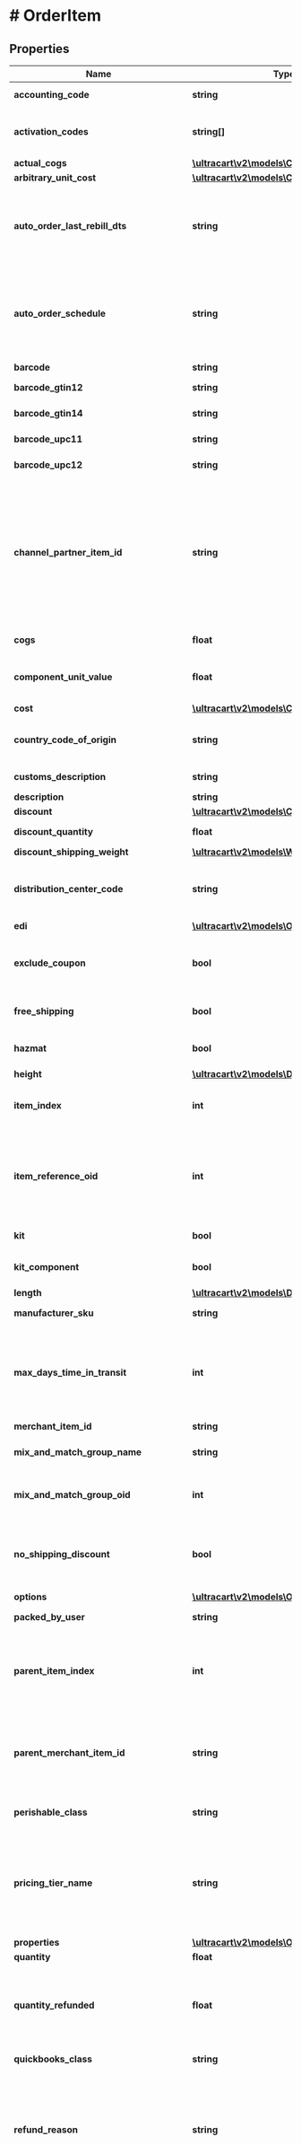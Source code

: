 # # OrderItem

## Properties

Name | Type | Description | Notes
------------ | ------------- | ------------- | -------------
**accounting_code** | **string** | QuickBooks code | [optional]
**activation_codes** | **string[]** | Activation codes assigned to this item | [optional]
**actual_cogs** | [**\ultracart\v2\models\Currency**](Currency.md) |  | [optional]
**arbitrary_unit_cost** | [**\ultracart\v2\models\Currency**](Currency.md) |  | [optional]
**auto_order_last_rebill_dts** | **string** | Date/time of the last rebill, used only during order insert to help project future rebills | [optional]
**auto_order_schedule** | **string** | Auto order schedule, used only during inserts supplying the recurring schedule | [optional]
**barcode** | **string** | Barcode | [optional]
**barcode_gtin12** | **string** | Barcode - GTIN 12 | [optional]
**barcode_gtin14** | **string** | Barcode - GTIN 14 | [optional]
**barcode_upc11** | **string** | Barcode - UPC 11 | [optional]
**barcode_upc12** | **string** | Barcode - UPC 12 | [optional]
**channel_partner_item_id** | **string** | Channel partner item id if this order came through a channel partner and the channel partner item id was mapped to an internal item id | [optional]
**cogs** | **float** | Cost of goods sold | [optional]
**component_unit_value** | **float** | Value of the kit component item | [optional]
**cost** | [**\ultracart\v2\models\Currency**](Currency.md) |  | [optional]
**country_code_of_origin** | **string** | Country of origin (ISO-3166 two letter code) | [optional]
**customs_description** | **string** | Customs description | [optional]
**description** | **string** | Description | [optional]
**discount** | [**\ultracart\v2\models\Currency**](Currency.md) |  | [optional]
**discount_quantity** | **float** | Discount quantity | [optional]
**discount_shipping_weight** | [**\ultracart\v2\models\Weight**](Weight.md) |  | [optional]
**distribution_center_code** | **string** | Distribution center code responsible for shipping this item | [optional]
**edi** | [**\ultracart\v2\models\OrderItemEdi**](OrderItemEdi.md) |  | [optional]
**exclude_coupon** | **bool** | True if this item is excluded from coupons | [optional]
**free_shipping** | **bool** | True if the item receives free shipping | [optional]
**hazmat** | **bool** | Hazardous materials indicator | [optional]
**height** | [**\ultracart\v2\models\Distance**](Distance.md) |  | [optional]
**item_index** | **int** | Index of the item on the order (one based index) | [optional]
**item_reference_oid** | **int** | Item reference object identifier used to linked to auto order item record | [optional]
**kit** | **bool** | True if this item is a kit | [optional]
**kit_component** | **bool** | True if this item is a kit component | [optional]
**length** | [**\ultracart\v2\models\Distance**](Distance.md) |  | [optional]
**manufacturer_sku** | **string** | Manufacturer SKU | [optional]
**max_days_time_in_transit** | **int** | Maximum days that the item can be in transit before spoilage (perishable products) | [optional]
**merchant_item_id** | **string** | Item ID | [optional]
**mix_and_match_group_name** | **string** | Mix and match group name | [optional]
**mix_and_match_group_oid** | **int** | Mix and match group object identifier | [optional]
**no_shipping_discount** | **bool** | True if this item is excluded from shipping discounts | [optional]
**options** | [**\ultracart\v2\models\OrderItemOption[]**](OrderItemOption.md) | Options | [optional]
**packed_by_user** | **string** | Packed by user | [optional]
**parent_item_index** | **int** | If this item is a kit component, this is the item index of the parent item (kit) | [optional]
**parent_merchant_item_id** | **string** | If this item is a kit component, this is the item id of the parent item (kit) | [optional]
**perishable_class** | **string** | Perishable class of the item | [optional]
**pricing_tier_name** | **string** | Pricing tier that granted the particular price for this item if the customer profile had pricing tiers assigned | [optional]
**properties** | [**\ultracart\v2\models\OrderItemProperty[]**](OrderItemProperty.md) | Properties | [optional]
**quantity** | **float** | Quantity | [optional]
**quantity_refunded** | **float** | Quantity refunded on this item (read only except refund operation) | [optional]
**quickbooks_class** | **string** | QuickBooks class | [optional]
**refund_reason** | **string** | Refund reason code.  This can only be written during a refund operation otherwise this field is read only. | [optional]
**return_reason** | **string** | Return reason code.  This can only be written during a refund operation otherwise this field is read only. | [optional]
**ship_separately** | **bool** | True if this item ships in a separate box | [optional]
**shipped_by_user** | **string** | Shipped by user | [optional]
**shipped_dts** | **string** | Date/time that this item was marked shipped | [optional]
**shipping_status** | **string** | Shipping status for this item.  This is the replacement for the old order level shipping status. | [optional]
**special_product_type** | **string** | Special product type (USPS Media Mail) | [optional]
**tags** | [**\ultracart\v2\models\OrderItemTag[]**](OrderItemTag.md) | Tags | [optional]
**tax_free** | **bool** | True if the item is tax free | [optional]
**tax_product_type** | **string** | Type of product for tax purposes (self or UltraCart Managed taxes) | [optional]
**taxable_cost** | [**\ultracart\v2\models\Currency**](Currency.md) |  | [optional]
**total_cost_with_discount** | [**\ultracart\v2\models\Currency**](Currency.md) |  | [optional]
**total_refunded** | [**\ultracart\v2\models\Currency**](Currency.md) |  | [optional]
**transmitted_to_distribution_center_dts** | **string** | Date/time that this item was transmitted to the distribution center | [optional]
**unit_cost_with_discount** | [**\ultracart\v2\models\Currency**](Currency.md) |  | [optional]
**upsell** | **bool** | True if this item was added to the order as part of an upsell | [optional]
**weight** | [**\ultracart\v2\models\Weight**](Weight.md) |  | [optional]
**width** | [**\ultracart\v2\models\Distance**](Distance.md) |  | [optional]

[[Back to Model list]](../../README.md#models) [[Back to API list]](../../README.md#endpoints) [[Back to README]](../../README.md)
